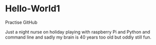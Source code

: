 # Hello-World1
Practise GitHub 
 
Just a night nurse on holiday playing with raspberry Pi and Python and command line and sadly my brain is 40 years too old but oddly still fun.
